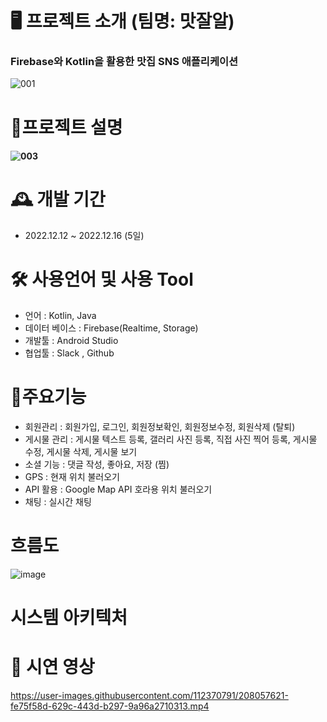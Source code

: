 # 🖥 프로젝트 소개 (팀명: 맛잘알)
### Firebase와 Kotlin을 활용한 맛집 SNS 애플리케이션
![001](https://user-images.githubusercontent.com/112370791/208055333-10b0c795-9b7c-4af8-bdee-0c61fed1a82f.png)

# 📝프로젝트 설명
#### ![003](https://user-images.githubusercontent.com/112370791/208055246-95cd82fe-2949-4101-8bef-a31dd3ebe1d5.png)

# 🕰 개발 기간
 - 2022.12.12 ~ 2022.12.16 (5일)

# 🛠 사용언어 및 사용 Tool
  - 언어 : Kotlin, Java
  - 데이터 베이스 : Firebase(Realtime, Storage)
  - 개발툴 : Android Studio
  - 협업툴 : Slack , Github
  
# 📌주요기능
  - 회원관리 : 회원가입, 로그인, 회원정보확인, 회원정보수정, 회원삭제 (탈퇴)
  - 게시물 관리 : 게시물 텍스트 등록, 갤러리 사진 등록, 직접 사진 찍어 등록, 게시물 수정, 게시물 삭제, 게시물 보기
  - 소셜 기능 : 댓글 작성, 좋아요, 저장 (찜)
  - GPS : 현재 위치 불러오기
  - API 활용 : Google Map API 호라용 위치 불러오기
  - 채팅 : 실시간 채팅
  
#  흐름도
![image](https://user-images.githubusercontent.com/91239439/208326540-f2be42b8-b517-4c78-966c-ef0f8822914a.png)
# 시스템 아키텍처

  
# 🎥 시연 영상
https://user-images.githubusercontent.com/112370791/208057621-fe75f58d-629c-443d-b297-9a96a2710313.mp4


